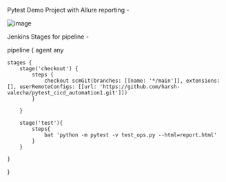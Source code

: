 Pytest Demo Project with Allure reporting  - 

![image](https://github.com/harsh-valecha/pytest_cicd_automation1/assets/119730682/b356ca33-c2f0-44df-863f-c2f98a7fd767)



Jenkins Stages for pipeline -

pipeline {
    agent any

    stages {
        stage('checkout') {
            steps {
                checkout scmGit(branches: [[name: '*/main']], extensions: [], userRemoteConfigs: [[url: 'https://github.com/harsh-valecha/pytest_cicd_automation1.git']])
            }
            
        }
        
        stage('test'){
            steps{
                bat 'python -m pytest -v test_ops.py --html=report.html'
            }
        }
        
    }
}
